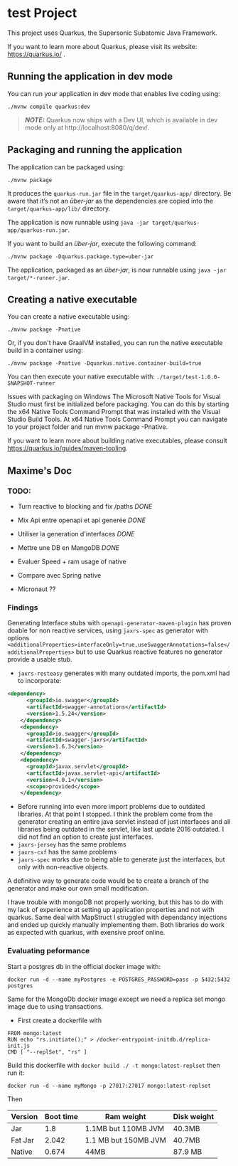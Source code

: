# test Project

This project uses Quarkus, the Supersonic Subatomic Java Framework.

If you want to learn more about Quarkus, please visit its website: https://quarkus.io/ .

## Running the application in dev mode

You can run your application in dev mode that enables live coding using:
```shell script
./mvnw compile quarkus:dev
```

> **_NOTE:_**  Quarkus now ships with a Dev UI, which is available in dev mode only at http://localhost:8080/q/dev/.

## Packaging and running the application

The application can be packaged using:
```shell script
./mvnw package
```
It produces the `quarkus-run.jar` file in the `target/quarkus-app/` directory.
Be aware that it’s not an _über-jar_ as the dependencies are copied into the `target/quarkus-app/lib/` directory.

The application is now runnable using `java -jar target/quarkus-app/quarkus-run.jar`.

If you want to build an _über-jar_, execute the following command:
```shell script
./mvnw package -Dquarkus.package.type=uber-jar
```

The application, packaged as an _über-jar_, is now runnable using `java -jar target/*-runner.jar`.

## Creating a native executable

You can create a native executable using: 
```shell script
./mvnw package -Pnative
```

Or, if you don't have GraalVM installed, you can run the native executable build in a container using: 
```shell script
./mvnw package -Pnative -Dquarkus.native.container-build=true
```

You can then execute your native executable with: `./target/test-1.0.0-SNAPSHOT-runner`

Issues with packaging on Windows
The Microsoft Native Tools for Visual Studio must first be initialized before packaging. You can do this by starting the x64 Native Tools Command Prompt that was installed with the Visual Studio Build Tools. At x64 Native Tools Command Prompt you can navigate to your project folder and run mvnw package -Pnative.

If you want to learn more about building native executables, please consult https://quarkus.io/guides/maven-tooling.

## Maxime's Doc

### TODO:
* Turn reactive to blocking and fix /paths *DONE*

* Mix Api entre openapi et api generée *DONE*

* Utiliser la generation d'interfaces *DONE*

* Mettre une DB en MangoDB *DONE*

* Evaluer Speed + ram usage of native

* Compare avec Spring native

* Micronaut ??

### Findings

Generating Interface stubs with `openapi-generator-maven-plugin` has proven doable for non reactive services, using `jaxrs-spec` as generator  with options `<additionalProperties>interfaceOnly=true,useSwaggerAnnotations=false</additionalProperties>` but to use Quarkus reactive features no generator provide a usable stub. 
* `jaxrs-resteasy` generates with many outdated imports, the pom.xml had to incorporate:
```xml
<dependency>
      <groupId>io.swagger</groupId>
      <artifactId>swagger-annotations</artifactId>
      <version>1.5.24</version>
    </dependency>
    <dependency>
      <groupId>io.swagger</groupId>
      <artifactId>swagger-jaxrs</artifactId>
      <version>1.6.3</version>
    </dependency>
    <dependency>
      <groupId>javax.servlet</groupId>
      <artifactId>javax.servlet-api</artifactId>
      <version>4.0.1</version>
      <scope>provided</scope>
    </dependency>
```
* Before running into even more import problems due to outdated libraries. At that point I stopped. I think the problem come from the generator creating an entire java servlet instead of just interfaces and all libraries being outdated in the servlet, like last update 2016 outdated. I did not find an option to create just interfaces.
* `jaxrs-jersey` has the same problems
* `jaxrs-cxf` has the same problems
* `jaxrs-spec` works due to being able to generate just the interfaces, but only with non-reactive objects.

A definitive way to generate code would be to create a branch of the generator and make our own small modification.

I have trouble with mongoDB not properly working, but this has to do with my lack of experience at setting up application properties and not with quarkus. Same deal with MapStruct I struggled with dependancy injections and ended up quickly manually implementing them. Both libraries do work as expected with quarkus, with exensive proof online.

### Evaluating peformance

Start a postgres db in the official docker image with:

```docker run -d --name myPostgres -e POSTGRES_PASSWORD=pass -p 5432:5432 postgres```

Same for the MongoDb docker image except we need a replica set mongo image due to using transactions.
* First create a dockerfile with

```
FROM mongo:latest
RUN echo "rs.initiate();" > /docker-entrypoint-initdb.d/replica-init.js
CMD [ "--replSet", "rs" ]
```

Build this dockerfile with `docker build ./ -t mongo:latest-replset` then run it:

```docker run -d --name myMongo -p 27017:27017 mongo:latest-replset```

Then

| Version | Boot time | Ram weight | Disk weight
| --- | --- | --- | ---
| Jar | 1.8 | 1.1MB but 110MB JVM | 40.3MB
| Fat Jar | 2.042 | 1.1 MB but 150MB JVM | 40.7MB
| Native | 0.674 | 44MB | 87.9 MB

